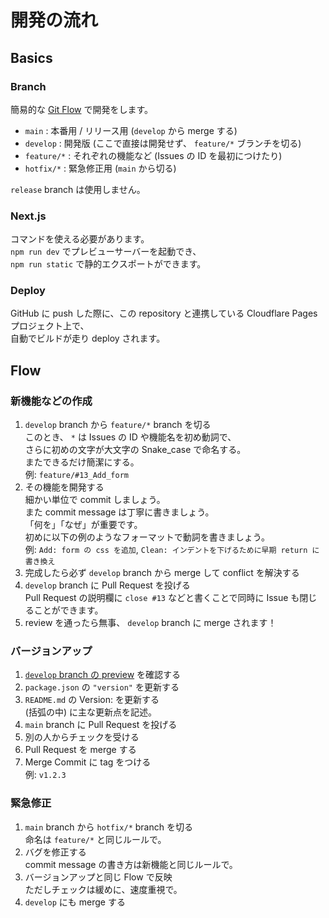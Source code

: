 # 開発の流れ

## Basics

### Branch

簡易的な [Git Flow](//dev.classmethod.jp/articles/introduce-git-flow/) で開発をします。  

- `main` : 本番用 / リリース用 (`develop` から merge する)
- `develop` : 開発版 (ここで直接は開発せず、 `feature/*` ブランチを切る)
- `feature/*` : それぞれの機能など (Issues の ID を最初につけたり)
- `hotfix/*` : 緊急修正用 (`main` から切る)

`release` branch は使用しません。  

### Next.js

コマンドを使える必要があります。  
`npm run dev` でプレビューサーバーを起動でき、  
`npm run static` で静的エクスポートができます。  

### Deploy

GitHub に push した際に、この repository と連携している Cloudflare Pages プロジェクト上で、  
自動でビルドが走り deploy されます。  

## Flow

### 新機能などの作成

1. `develop` branch から `feature/*` branch を切る  
   このとき、 `*` は Issues の ID や機能名を初め動詞で、  
   さらに初めの文字が大文字の Snake_case で命名する。  
   またできるだけ簡潔にする。  
   例: `feature/#13_Add_form`  
2. その機能を開発する  
   細かい単位で commit しましょう。  
   また commit message は丁寧に書きましょう。  
   「何を」「なぜ」が重要です。  
   初めに以下の例のようなフォーマットで動詞を書きましょう。  
   例: `Add: form の css を追加`, `Clean: インデントを下げるために早期 return に書き換え`  
3. 完成したら必ず `develop` branch から merge して conflict を解決する  
4. `develop` branch に Pull Request を投げる  
   Pull Request の説明欄に `close #13` などと書くことで同時に Issue も閉じることができます。  
5. review を通ったら無事、 `develop` branch に merge されます！  

### バージョンアップ

1. [`develop` branch の preview](//develop.uchikoshi-fes-2022.pages.dev/) を確認する  
2. `package.json` の `"version"` を更新する  
3. `README.md` の Version: を更新する  
   (括弧の中) に主な更新点を記述。  
4. `main` branch に Pull Request を投げる  
5. 別の人からチェックを受ける  
6. Pull Request を merge する  
7. Merge Commit に tag をつける  
   例: `v1.2.3`  

### 緊急修正

1. `main` branch から `hotfix/*` branch を切る  
   命名は `feature/*` と同じルールで。  
2. バグを修正する  
   commit message の書き方は新機能と同じルールで。  
3. バージョンアップと同じ Flow で反映  
   ただしチェックは緩めに、速度重視で。  
4. `develop` にも merge する  
